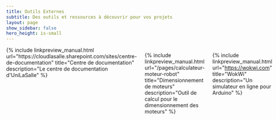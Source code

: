 ```yaml
---
title: Outils Externes
subtitle: Des outils et ressources à découvrir pour vos projets
layout: page
show_sidebar: false
hero_height: is-small
---
```


<div class="columns is-multiline">
{% include linkpreview_manual.html 
url="https://cloudlasalle.sharepoint.com/sites/centre-de-documentation" 
title="Centre de documentation" 
description="Le centre de documentation d'UniLaSalle" 
%}

{% include linkpreview_manual.html 
url="/pages/calculateur-moteur-robot" 
title="Dimensionnement de moteurs" 
description="Outil de calcul pour le dimensionnement des moteurs" 
%}

{% include linkpreview_manual.html 
url="https://wokwi.com" 
title="WokWi" 
description="Un simulateur en ligne pour Arduino" 
%}

{% include linkpreview_manual.html 
url="https://adrianotiger.github.io/Neopixel-Effect-Generator/" 
title="Générateur d'effet NeoPixel" 
description="Générez des effets lumineux pour vos NeoPixels" 
%}

{% include linkpreview_manual.html 
url="https://buildlist.org" 
title="Build List" 
description="Une liste de site pour fabriquer vos projets" 
%}

{% include linkpreview_manual.html 
url="https://www.withdiode.com" 
title="With Diode" 
description="Plateforme de simulation de platine électronique" 
%}

{% include linkpreview_manual.html 
url="https://www.opencascade.com/products/cad-assistant/" 
title="CAD Assistant" 
description="Un visualiseur CAO pour différents formats 3D" 
%}

{% include linkpreview_manual.html 
url="https://yaqwsx.github.io/Pinion/" 
title="Pinion KiCAD" 
description="Gestion avancée des projets KiCAD" 
%}

{% include linkpreview_manual.html 
url="https://www.simplify3d.com/resources/print-quality-troubleshooting/" 
title="3D Print Quality Troubleshooting" 
description="Guide de résolution des problèmes d'impression 3D" 
%}

{% include linkpreview_manual.html 
url="https://vectorizer.ai" 
title="Trace Pixels To Vectors" 
description="Convertissez vos images en vecteurs en couleur" 
%}

{% include linkpreview_manual.html 
url="https://www.nidec.com/en/product/calc/torque/" 
title="Calcul de couple" 
description="Outil pour calculer le couple pour différents systèmes" 
%}

{% include linkpreview_manual.html 
url="https://motiongen.io/app" 
title="Motiongen.io" 
description="Simulateur de mécanismes cinématiques" 
%}

{% include linkpreview_manual.html 
url="https://robot-soccer-kit.github.io" 
title="RoboCup Kit" 
description="Kit pour construire des robots de football" 
%}

{% include linkpreview_manual.html 
url="https://lachiver.fr/Accueil/co/siteWeb.html" 
title="Tutos de CAO FreeCAD" 
description="Tutoriels pour apprendre FreeCAD" 
%}

{% include linkpreview_manual.html 
url="https://redexpert.we-online.com/we-redexpert/en/#/home" 
title="Wurth Elektronik tool" 
description="Outils d'aide au design électronique de Wurth Elektronik" 
%}

{% include linkpreview_manual.html 
url="https://learngitbranching.js.org" 
title="Learn Git !" 
description="Apprenez Git de manière interactive" 
%}

{% include linkpreview_manual.html 
url="https://kowus.github.io/rpmVisualizer/index.html" 
title="RPM Visualizer" 
description="Outil pour visualiser la vitesse de rotation des moteurs" 
%}

{% include linkpreview_manual.html 
url="https://www.glb-optimizer.com/" 
title="Optimize GLB" 
description="Optimisation de fichiers 3D GLB" 
%}

{% include linkpreview_manual.html 
url="img/pdf/Guide des pratiques écologiques (charlie 01-06-24).pdf" 
title="Guide des pratiques écologiques" 
description="Guide pour adopter des pratiques responsables en FabLab" 
%}

{% include linkpreview_manual.html 
url="https://printer.tools/qrcode2stl" 
title="Générateur QR Code -> 3D" 
description="Créez des QR codes sous forme de fichiers 3D STL" 
%}

{% include linkpreview_manual.html 
url="https://diataxis.fr" 
title="Diataxis" 
description="Méthodologie de documentation structurée" 
%}

{% include linkpreview_manual.html 
url="https://natureofcode.com" 
title="Nature Of Code" 
description="Apprenez les concepts Processing" 
%}

{% include linkpreview_manual.html 
url="https://javalab.org" 
title="JavLab" 
description="Simulations physiques interactives en ligne" 
%}

{% include linkpreview_manual.html 
url="https://www.youtube.com/watch?v=I0kK3Wcl45k" 
title="5 Ways To Power A 3D Printed Button" 
description="Video - 5 Ways To Power A 3D Printed Button" 
%}

{% include linkpreview_manual.html 
url="https://www.youtube.com/watch?v=dnUqBoIq0J0" 
title="Cable Management" 
description="Conseils et astuces pour du cable management" 
%}

</div>
